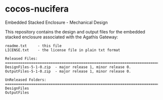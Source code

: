 # cocos-nucifera
Embedded Stacked Enclosure - Mechanical Design

This repository contains the design and output files for the embedded stacked enclosure associated with the Agathis Gateway:

```
readme.txt     - this file
LICENSE.txt    - the license file in plain txt format

Released Files:
=======================================================================
DesignFiles-5-1-0.zip  - major release 1, minor release 0.
OutputFiles-5-1-0.zip  - major release 1, minor release 0.

UnReleased Folders:
=======================================================================
DesignFiles
OutputFiles
```